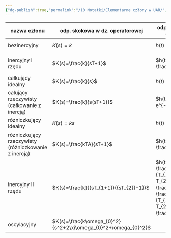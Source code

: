 ```yaml
---
{"dg-publish":true,"permalink":"/10 Notatki/Elementarne człony w UAR/","tags":["wiedza/definicja"]}
---
```



| nazwa członu                                                | odp. skokowa w dz. operatorowej                                | odp. skokowa w dz. czasu                                                                                    | r.r. w dziedzinie czasu                                              | rr w dziedzinie $s$                           | wykres                               |
| ----------------------------------------------------------- | -------------------------------------------------------------- | ----------------------------------------------------------------------------------------------------------- | -------------------------------------------------------------------- | --------------------------------------------- | ------------------------------------ |
| bezinercyjny                                                | $K(s)=k$                                                       | $h(t)=kA$                                                                                                   | -                                                                    |                                               | ![Pasted image 20240625190025.png](/img/user/80%20Zasoby/Pasted%20image%2020240625190025.png) |
| inercyjny I rzędu                                           | $K(s)=\frac{k}{sT+1}$                                          | $h(t)=kA(1-e^{-\frac{t}{T}})$                                                                               | $a_{1}\frac{dy(t)}{dt}+a_{0}(t)=b_{0}u(t)$                           | $a_{1}sY(s)+a_{0}Y(s)=b_{0}x(s)$              | ![Pasted image 20240625190033.png](/img/user/80%20Zasoby/Pasted%20image%2020240625190033.png) |
| całkujący idealny                                           | $K(s)=\frac{k}{s}$                                             | $h(t)=kAt$                                                                                                  | -                                                                    |                                               | ![Pasted image 20240625190225.png](/img/user/80%20Zasoby/Pasted%20image%2020240625190225.png) |
| całujący rzeczywisty<br>(całkowanie z inercją)<br>          | $K(s)=\frac{k}{s(sT+1)}$                                       | $h(t)=kAt=kAt(1-e^{-\frac{t}{T}})$                                                                          | $a_{2}\frac{d^2y(t)}{dt^2}+a_{1}\frac{dy(t)}{dt}+a_{0}(t)=b_{0}u(t)$ | $a_{2}s^2Y(s)+a_{1}sY(s)+a_{0}Y(s)=b_{0}X(s)$ | ![Pasted image 20240625190626.png](/img/user/80%20Zasoby/Pasted%20image%2020240625190626.png) |
| różniczkujący idealny                                       | $K(s)=ks$                                                      | $h(t)=kA*\delta(t)$                                                                                         | $y(t)=k\frac{dx(t)}{dt}$                                             | $Y(s)=k*s*X(s)$                               |                                      |
| różniczkujący rzeczywisty<br>(różniczkowanie z inercją)<br> | $K(s)=\frac{kTA}{sT+1}$                                        | $h(t)=kAe^{-\frac{t}{T}}$                                                                                   | $kT*\frac{dx(t)}{dt}=T\frac{dy(t)}{dt}+y(t)$                         | $Y(s)=\frac{kTs}{sT+1}*X(s)$                  | ![Pasted image 20240625191110.png](/img/user/80%20Zasoby/Pasted%20image%2020240625191110.png) |
| inercyjny II rzędu                                          | $K(s)=\frac{k}{(sT_{1+1})({sT_{2}}+1})$                        | $h(t)=kA-\frac{kAT_{1}}{T_{1}-T_{2}}*e^{-\frac{t}{T_{1}}}-\frac{kAT_{2}}{T_{1}-T_{2}}*e^{-\frac{t}{T_{2}}}$ |                                                                      |                                               | ![Pasted image 20240625191415.png](/img/user/80%20Zasoby/Pasted%20image%2020240625191415.png) |
| oscylacyjny                                                 | $K(s)=\frac{k\omega_{0}^2}{s^2+2\xi\omega_{0}^2+\omega_{0}^2}$ |                                                                                                             |                                                                      |                                               | ![Pasted image 20240625191528.png](/img/user/80%20Zasoby/Pasted%20image%2020240625191528.png) |

